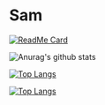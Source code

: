 # Sam

[![ReadMe Card](https://github-readme-stats.vercel.app/api/pin/?username=anuraghazra&repo=github-readme-stats)](https://github.com/anuraghazra/github-readme-stats)


![Anurag's github stats](https://github-readme-stats.vercel.app/api?username=TheMOKETBOY&show_icons=true&theme=dracula)


[![Top Langs](https://github-readme-stats.vercel.app/api/top-langs/?username=TheMOKETBOY)](https://github.com/anuraghazra/github-readme-stats)


[![Top Langs](https://github-readme-stats.vercel.app/api/top-langs/?username=TheMOKETBOY&hide=javascript,html)](https://github.com/anuraghazra/github-readme-stats)


